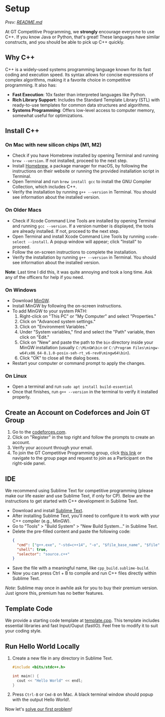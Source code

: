 # Setup

*Prev: [README.md](./README.md)*

At GT Competitive Programming, we **strongly** encourage everyone to use C++. If you know Java or Python, that's great! These languages have similar constructs, and you should be able to pick up C++ quickly.

## Why C++

C++ is a widely-used systems programming language known for its fast coding and execution speed. Its syntax allows for concise expressions of complex algorithms, making it a favorite choice in competitive programming. It also has:

- **Fast Execution**: 10x faster than interpreted languages like Python.
- **Rich Library Support**: Includes the Standard Template Library (STL) with ready-to-use templates for common data structures and algorithms.
- **Systems Programming**: Offers low-level access to computer memory, somewhat useful for optimizations.

## Install C++

### On Mac with new silicon chips (M1, M2)

- Check if you have Homebrew installed by opening Terminal and running `brew --version`. If not installed, proceed to the next step.
- Install [Homebrew](https://brew.sh/), a package manager for macOS, by following the instructions on their website or running the provided installation script in Terminal.
- Open Terminal and run `brew install gcc` to install the GNU Compiler Collection, which includes C++.
- Verify the installation by running `g++ --version` in Terminal. You should see information about the installed version.

### On Older Macs

- Check if Xcode Command Line Tools are installed by opening Terminal and running `gcc --version`. If a version number is displayed, the tools are already installed. If not, proceed to the next step.
- Open Terminal and install Xcode Command Line Tools by running `xcode-select --install`. A popup window will appear; click "Install" to proceed.
- Follow the on-screen instructions to complete the installation.
- Verify the installation by running `g++ --version` in Terminal. You should see information about the installed version.

**Note**: Last time I did this, it was quite annoying and took a long time. Ask any of the officers for help if you need.

### On Windows

- Download [MinGW](https://mingw-w64.org/).
- Install MinGW by following the on-screen instructions.
- To add MinGW to your system PATH:
  1. Right-click on "This PC" or "My Computer" and select "Properties."
  2. Click on "Advanced system settings."
  3. Click on "Environment Variables."
  4. Under "System variables," find and select the "Path" variable, then click on "Edit."
  5. Click on "New" and paste the path to the `bin` directory inside your MinGW installation (usually `C:\MinGW\bin` or `C:\Program Files\mingw-w64\x86_64-8.1.0-posix-seh-rt_v6-rev0\mingw64\bin`).
  6. Click "OK" to close all the dialog boxes.
- Restart your computer or command prompt to apply the changes.

### On Linux

- Open a terminal and run `sudo apt install build-essential`
- Once that finishes, run `g++ --version` in the terminal to verify it installed properly.

## Create an Account on Codeforces and Join GT Group

1. Go to the [codeforces.com](https://codeforces.com/).
2. Click on "Register" in the top right and follow the prompts to create an account.
3. Verify your account through your email.
4. To join the GT Competitive Programming group, click [this link](https://codeforces.com/group/j7YsoIFtw4/contests) or navigate to the group page and request to join as a Participant on the right-side panel.

## IDE

We recommend using Sublime Text for competitive programming (please make our life easier and use Sublime Text, if only for CP). Below are the instructions to get started with C++ development in Sublime Text.

- Download and install [Sublime Text](https://www.sublimetext.com/3).
- After installing Sublime Text, you'll need to configure it to work with your C++ compiler (e.g., MinGW).
- Go to "Tools" > "Build System" > "New Build System..." in Sublime Text.
- Delete the pre-filled content and paste the following code:
  ```json
  {
    "cmd": ["g++.exe", "-std=c++14", "-o", "$file_base_name", "$file", "&&", "start", "cmd", "/c", "$file_base_name & echo. & echo. & pause"],
    "shell": true,
    "selector": "source.c++"
  }
  ```
- Save the file with a meaningful name, like `cpp_build.sublime-build`.
- Now you can press Ctrl + B to compile and run C++ files directly within Sublime Text.

*Note*: Sublime may once in awhile ask for you to buy their premium version. Just ignore this, premium has no better features.

## Template Code

We provide a starting code template at [template.cpp](./appendix/template.cpp). This template includes essential libraries and fast Input/Ouput (fastIO). Feel free to modify it to suit your coding style.

## Run Hello World Locally

1. Create a new file in any directory in Sublime Text.

   ```cpp
   #include <bits/stdc++.h>

   int main() {
     cout << "Hello World" << endl;
   }
   ```

2. Press `Ctrl-B` or `Cmd-B` on Mac. A black terminal window should popup with the output Hello World!.

Now let's [solve our first problem](./2_solve_your_first_problem.md)!
